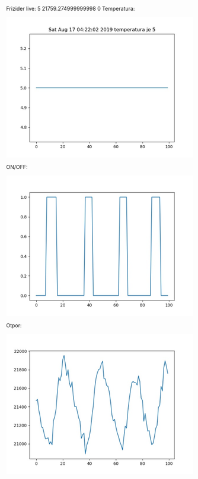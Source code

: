 Frizider live: 5
21759.274999999998 
0
Temperatura:

![alt text](https://raw.githubusercontent.com/matej14086/frizider/master/images/temp.jpg?)


ON/OFF:

![alt text](https://raw.githubusercontent.com/matej14086/frizider/master/images/status.jpg?)


Otpor:

![alt text](https://raw.githubusercontent.com/matej14086/frizider/master/images/otpor.jpg?)
